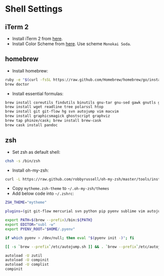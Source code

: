Shell Settings
==============

## iTerm 2

* Install iTerm 2 from [here](http://www.iterm2.com/).
* Install Color Scheme from [here](https://github.com/mbadolato/iTerm2-Color-Schemes). Use scheme `Monokai Soda`.

## homebrew

* Install homebrew:

```bash
ruby -e "$(curl -fsSL https://raw.github.com/Homebrew/homebrew/go/install)"
brew doctor
```

* Install essential formulas:

```bash
brew install coreutils findutils binutils gnu-tar gnu-sed gawk gnutls gnu-indent gnu-getopt
brew install wget readline tree polarssl htop
brew install git git-flow hg svn autojump vim macvim
brew install graphicsmagick ghostscript graphviz
brew tap phinze/cask; brew install brew-cask
brew cask install pandoc
```

## zsh

* Set zsh as default shell:

```bash
chsh -s /bin/zsh
```

* Install oh-my-zsh:

```bash
curl -L https://raw.github.com/robbyrussell/oh-my-zsh/master/tools/install.sh | sh
```

* Copy `mytheme.zsh-theme` to `~/.oh-my-zsh/themes`
* Add below code into `~/.zshrc`:

```bash
ZSH_THEME="mytheme"

plugins=(git git-flow mercurial svn python pip pyenv sublime vim autojump colored-man brew osx)

export PATH=$(brew --prefix)/bin:${PATH}
export EDITOR="subl -w"
export PYENV_ROOT="$HOME/.pyenv"

if which pyenv > /dev/null; then eval "$(pyenv init -)"; fi

[[ -s `brew --prefix`/etc/autojump.sh ]] && . `brew --prefix`/etc/autojump.sh

autoload -U zutil
autoload -U compinit
autoload -U complist
compinit
```
